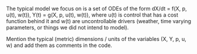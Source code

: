 The typical model we focus on is a set of ODEs of the form 
dX/dt = f(X, p, u(t), w(t)), 
Y(t) = g(X, p, u(t), w(t)), 
where 
u(t) is control that has a cost function behind it and 
w(t) are uncontrollable drivers (weather, time varying parameters, or things we did not intend to model).

Mention the typical (metric) dimensions / units of the variables (X, Y, p, u, w) and add them as comments in the code.

